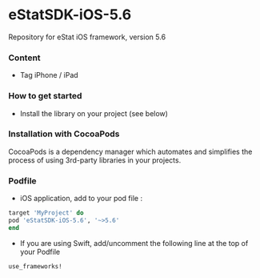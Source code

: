 # eStatSDK-iOS-5.6
Repository for eStat iOS framework, version 5.6

### Content
* Tag iPhone / iPad

### How to get started
- Install the library on your project (see below)

### Installation with CocoaPods

CocoaPods is a dependency manager which automates and simplifies the process of using 3rd-party libraries in your projects.

### Podfile

- iOS application, add to your pod file : 

```ruby
target 'MyProject' do
pod 'eStatSDK-iOS-5.6', '~>5.6'
end
```

- If you are using Swift, add/uncomment the following line at the top of your Podfile

```ruby
use_frameworks!
```
 
